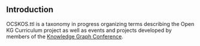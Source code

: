 ## Introduction

OCSKOS.ttl is a taxonomy in progress organizing terms describing the Open KG Curriculum project as well as events and projects developed by members of the [Knowledge Graph Conference](https://www.knowledgegraph.tech).


